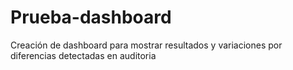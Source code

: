 # Prueba-dashboard
Creación de dashboard para mostrar resultados y variaciones por diferencias detectadas en auditoria
